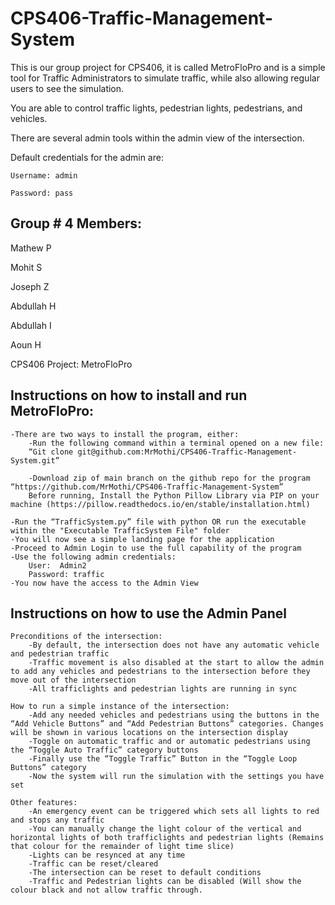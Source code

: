 # CPS406-Traffic-Management-System
This is our group project for CPS406, it is called MetroFloPro and is a simple tool for Traffic Administrators to simulate traffic, while also allowing regular users to see the simulation.

You are able to control traffic lights, pedestrian lights, pedestrians, and vehicles.

There are several admin tools within the admin view of the intersection.

Default credentials for the admin are: 
    
    Username: admin
    
    Password: pass

## Group # 4 Members:
Mathew P

Mohit S

Joseph Z

Abdullah H

Abdullah I

Aoun H

CPS406 Project: MetroFloPro


## Instructions on how to install and run MetroFloPro:

    -There are two ways to install the program, either:
        -Run the following command within a terminal opened on a new file: 
        “Git clone git@github.com:MrMothi/CPS406-Traffic-Management-System.git”
        
        -Download zip of main branch on the github repo for the program “https://github.com/MrMothi/CPS406-Traffic-Management-System”
        Before running, Install the Python Pillow Library via PIP on your machine (https://pillow.readthedocs.io/en/stable/installation.html)

    -Run the “TrafficSystem.py” file with python OR run the executable within the "Executable TrafficSystem File" folder
    -You will now see a simple landing page for the application
    -Proceed to Admin Login to use the full capability of the program
    -Use the following admin credentials:
        User:  Admin2
        Password: traffic
    -You now have the access to the Admin View





## Instructions on how to use the Admin Panel

    Preconditions of the intersection:
        -By default, the intersection does not have any automatic vehicle and pedestrian traffic
        -Traffic movement is also disabled at the start to allow the admin to add any vehicles and pedestrians to the intersection before they move out of the intersection
        -All trafficlights and pedestrian lights are running in sync

    How to run a simple instance of the intersection:
        -Add any needed vehicles and pedestrians using the buttons in the “Add Vehicle Buttons” and “Add Pedestrian Buttons” categories. Changes will be shown in various locations on the intersection display
        -Toggle on automatic traffic and or automatic pedestrians using the “Toggle Auto Traffic” category buttons
        -Finally use the “Toggle Traffic” Button in the “Toggle Loop Buttons” category
        -Now the system will run the simulation with the settings you have set

    Other features: 
        -An emergency event can be triggered which sets all lights to red and stops any traffic
        -You can manually change the light colour of the vertical and horizontal lights of both trafficlights and pedestrian lights (Remains that colour for the remainder of light time slice)
        -Lights can be resynced at any time
        -Traffic can be reset/cleared
        -The intersection can be reset to default conditions
        -Traffic and Pedestrian lights can be disabled (Will show the colour black and not allow traffic through.
